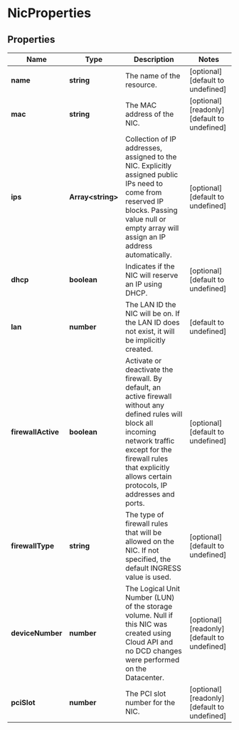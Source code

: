 # NicProperties

## Properties
| Name | Type | Description | Notes |
| ------------ | ------------- | ------------- | ------------- |
| **name** | **string** | The name of the  resource. | [optional] [default to undefined] |
| **mac** | **string** | The MAC address of the NIC. | [optional] [readonly] [default to undefined] |
| **ips** | **Array&lt;string&gt;** | Collection of IP addresses, assigned to the NIC. Explicitly assigned public IPs need to come from reserved IP blocks. Passing value null or empty array will assign an IP address automatically. | [optional] [default to undefined] |
| **dhcp** | **boolean** | Indicates if the NIC will reserve an IP using DHCP. | [optional] [default to undefined] |
| **lan** | **number** | The LAN ID the NIC will be on. If the LAN ID does not exist, it will be implicitly created. | [default to undefined] |
| **firewallActive** | **boolean** | Activate or deactivate the firewall. By default, an active firewall without any defined rules will block all incoming network traffic except for the firewall rules that explicitly allows certain protocols, IP addresses and ports. | [optional] [default to undefined] |
| **firewallType** | **string** | The type of firewall rules that will be allowed on the NIC. If not specified, the default INGRESS value is used. | [optional] [default to undefined] |
| **deviceNumber** | **number** | The Logical Unit Number (LUN) of the storage volume. Null if this NIC was created using Cloud API and no DCD changes were performed on the Datacenter. | [optional] [readonly] [default to undefined] |
| **pciSlot** | **number** | The PCI slot number for the NIC. | [optional] [readonly] [default to undefined] |


